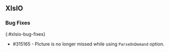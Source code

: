 ## XlsIO

### Bug Fixes
{:#xlsio-bug-fixes}

* \#315165 - Picture is no longer missed while using `ParseOnDemand` option.